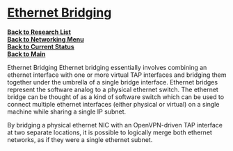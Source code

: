# **[Ethernet Bridging](https://openvpn.net/community-resources/ethernet-bridging/)**

**[Back to Research List](../../research_list.md)**\
**[Back to Networking Menu](./networking_menu.md)**\
**[Back to Current Status](../../../development/status/weekly/current_status.md)**\
**[Back to Main](../../../README.md)**

Ethernet Bridging
Ethernet bridging essentially involves combining an ethernet interface with one or more virtual TAP interfaces and bridging them together under the umbrella of a single bridge interface. Ethernet bridges represent the software analog to a physical ethernet switch. The ethernet bridge can be thought of as a kind of software switch which can be used to connect multiple ethernet interfaces (either physical or virtual) on a single machine while sharing a single IP subnet.

By bridging a physical ethernet NIC with an OpenVPN-driven TAP interface at two separate locations, it is possible to logically merge both ethernet networks, as if they were a single ethernet subnet.
